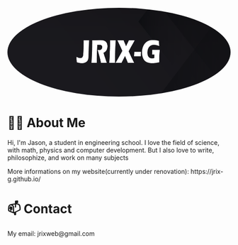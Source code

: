 <p align="center">
  <img
    src="/banner6.png"
    alt="Alt text"
    title="Optional title"
    height="200"
    width="100%"
    style="border-radius: 50%"
  >
</p>

<h1>🧙‍♂️ About Me </h1>
<p>Hi, I'm Jason, a student in engineering school. I love the field of science, with math, physics and computer development. But I also love to write, philosophize, and work on many subjects</p>
<p>More informations on my website(currently under renovation): https://jrix-g.github.io/</p>


<h1>📫 Contact </h1>
<p>My email: jrixweb@gmail.com</p>
